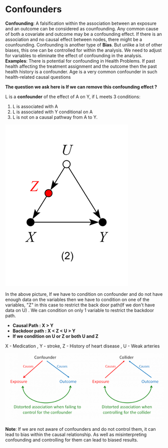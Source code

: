 # Confounders

**Confounding**: A falsification within the association between an exposure and an outcome can be considered as counfounding. Any common cause of both a covariate and outcome may be a confounding effect. If there is an association and no causal effect between nodes, there might be a counfounding. Confounding is another type of **Bias**. But unlike a lot of other biases, this one can be controlled for within the analysis.  We need to adjust for variables to eliminate the effect of confounding in the analysis. **Examples**:  There is potential for confounding in Health Problems. If past health affecting the treatment assignment and the outcome then the past health history is a confounder. Age is a very common confounder in such health-related causal questions

**The question we ask here is If we can remove this confounding effect ?**

L is a **confounder** of the effect of A on Y, if L meets 3 conditions: 

1. L is associated with A
2. L is associated with Y conditional on A
3. L is not on a causal pathway from A to Y.

![](../.gitbook/assets/image%20%287%29.png)

In the above picture, If we have to condition on confounder and do not have enough data on the variables then we have to condition on one of the variables, "Z" in this case to restrict the back door path\(If we don't have data on U\) . We can condition on only 1 variable to restrict the backdoor path.

* **Causal Path : X &gt; Y**
* **Backdoor path :  X &lt; Z &lt; U &gt; Y**
* **If we condition on U or Z  or both U and Z**

X - Medication , Y - stroke,  Z - History of heart disease , U - Weak arteries

![](../.gitbook/assets/image%20%288%29.png)



**Note**: If we are not aware of confounders and do not control them, it can lead to bias within the causal relationship. As well as misinterpreting confounding and controlling for them can lead to biased results.

